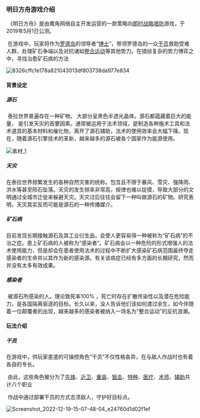 ### 明日方舟游戏介绍

​	《明日方舟》是由鹰角网络自主开发运营的一款策略向[即时战略](https://baike.baidu.com/item/即时战略/453196?fromModule=lemma_inlink)[塔防](https://baike.baidu.com/item/塔防/8528873?fromModule=lemma_inlink)游戏，于2019年5月1日公测。

​	在游戏中，玩家将作为[罗德岛](https://baike.baidu.com/item/罗德岛/23605501?fromModule=lemma_inlink)的领导者“[博士](https://baike.baidu.com/item/博士/23715775?fromModule=lemma_inlink)”，带领罗德岛的一众[干员](https://baike.baidu.com/item/干员/24458524?fromModule=lemma_inlink)救助受难人群、处理矿石争端以及对抗诸如[整合运动](https://baike.baidu.com/item/整合运动/23619495?fromModule=lemma_inlink)等其他势力。在错综复杂的势力博弈之中，寻找治愈矿石病的方法

![8326cffc1e178a821043013df803738da977e834](https://user-images.githubusercontent.com/120911254/208366541-18532528-1bb2-46fb-a500-dd7ad61c7b0d.png)

#### 背景设定

##### 源石

​	泰拉世界普遍存在一种矿物， 大部分呈黑色半透光晶体。源石都蕴藏着巨大的能量， 是引发天灾的首要因素。通常被运用于法术领域，是制造各种施术工具和法术道具的基本材料和催化物，离开了源石辅助，法术的使用效率会大幅下降。现在，随着源石引擎技术的革新，越来越多的源石被各个国家作为能源使用。

![素材_1](https://user-images.githubusercontent.com/120911254/208366646-37926017-893a-4cf8-b3c3-7a4fb94bc24e.png)

##### 天灾

​	在泰拉世界频繁发生的各种自然灾害的统称。包含且不限于暴风、雪灾、强降雨、洪水等甚至陨石坠落。天灾的发生频率非常高，规律也难以捉摸，导致大部分的文明通过全城市迁徙来躲避天灾。天灾过后往往会留下一种叫做源石的矿物。研究表明，天灾其实反而可能是源石的一种传播媒介。

##### 矿石病

​	目前发现长期接触源石及其工业衍生品，会使人更容易得一种被称为“矿石病”的不治之症。患上矿石病的人被称为“感染者”。矿石病会以一种危险的形式增强人的法术使用能力，但是却会在患者使用法术的过程中不断扩大感染矿石病范围最终夺走感染者的生命并以其作为新的感染源。有关该病症已经有多方面的长期研究，然而并没有太多有效成果。

##### 感染者

​	被源石所感染的人。理论致死率100% ，死亡时存在扩散传染性以及潜在危险能力，是各国隔离驱逐的目标。长久以来，没人告诉他们该如何渡过余生，如今伴随着一位颠覆者的出现，越来越多的感染者被纳入一场名为“整合运动”的反抗浪潮。

#### 玩法介绍

##### 干员

​	在游戏中，供玩家差遣的可操控角色“干员”不仅性格各异，在与敌人作战时也有着各自的专长。

​	由此，这些角色被分为了[先锋](https://baike.baidu.com/item/先锋/59463086?fromModule=lemma_inlink)、[近卫](https://baike.baidu.com/item/近卫/59462983?fromModule=lemma_inlink)、[重装](https://baike.baidu.com/item/重装/59468439?fromModule=lemma_inlink)、[狙击](https://baike.baidu.com/item/狙击/59463746?fromModule=lemma_inlink)、[特种](https://baike.baidu.com/item/特种/59463044?fromModule=lemma_inlink)、[医疗](https://baike.baidu.com/item/医疗/59462987?fromModule=lemma_inlink)、[术师](https://baike.baidu.com/item/术师/59475241?fromModule=lemma_inlink)、[辅助](https://baike.baidu.com/item/辅助/59463998?fromModule=lemma_inlink)共计八个职业

​	作战中通过部署干员的方式击溃敌人，守护好目标点。

![Screenshot_2022-12-19-15-07-48-04_e24760d1d02f1ef](https://user-images.githubusercontent.com/120911254/208368137-5b61bd7f-58f1-4830-a8d4-de55ec6138c2.jpg)

